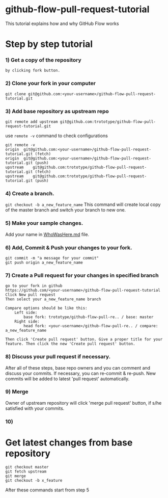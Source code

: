 # github-flow-pull-request-tutorial
This tutorial explains how and why GitHub Flow works

Step by step tutorial
=====

### 1) Get a copy of the repository 
```by clicking fork button.```

### 2) Clone your fork in your computer
```git clone git@github.com:<your-username>/github-flow-pull-request-tutorial.git```

### 3) Add base repository as upstream repo
```git remote add upstream git@github.com:trototype/github-flow-pull-request-tutorial.git```

use ```remote -v``` command to check configurations

```
git remote -v
origin	git@github.com:<your-username>/github-flow-pull-request-tutorial.git (fetch)
origin	git@github.com:<your-username>/github-flow-pull-request-tutorial.git (push)
upstream	git@github.com:trototype/github-flow-pull-request-tutorial.git (fetch)
upstream	git@github.com:trototype/github-flow-pull-request-tutorial.git (push)
```

### 4) Create a branch.
```git checkout -b a_new_feature_name```
This command will create local copy of the master branch and switch your branch to new one.

### 5) Make your sample changes.
Add your name in [WhoWasHere.md](WhoWasHere.md) file.

### 6) Add, Commit & Push your changes to your fork.
```
git commit -m "a message for your commit"
git push origin a_new_feature_name
```

### 7) Create a Pull request for your changes in specified branch
```
go to your fork in github
https://github.com/<your-username>/github-flow-pull-request-tutorial
Click New pull request
Then select your a_new_feature_name branch

Compare options should be like this:
	Left side:
		base fork: trototype/github-flow-pull-re.. / base: master
	Right side:
		head fork: <your-username>/github-flow-pull-re.. / compare: a_new_feature_name

Then click 'Create pull request' button. Give a proper title for your feature. Then click the new 'Create pull request' button.
```

### 8) Discuss your pull request if necessary.
After all of these steps, base repo owners and you can comment and discuss your commits.
If necessary, you can re-commit & re-push. New commits will be added to latest 'pull request' automatically.

### 9) Merge
Owner of upstream repository will click 'merge pull request' button, if s/he satisfied with your commits.

### 10) 


Get latest changes from base repository
=====
```
git checkout master
git fetch upstream
git merge 
git checkout -b x_feature
```
After these commands start from step 5

